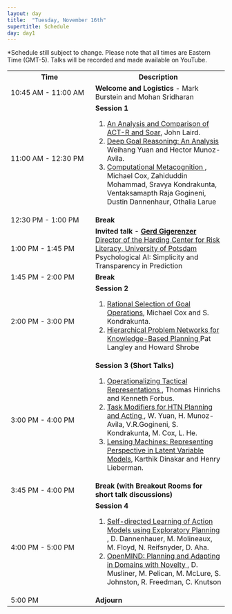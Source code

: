 ```yaml
---
layout: day
title:  "Tuesday, November 16th"
supertitle: Schedule
day: day1
---
```


*Schedule still subject to change. Please note that all times are Eastern Time (GMT-5). Talks will be recorded
and made available on YouTube. 
<!-- You can watch the 
     [recorded talks](https://www.youtube.com/playlist?list=PL-1wKlUbAzGTjZjLcOduALuoZ3aupVSqe) for this day.  (FIX LINK) -->

<table>
<tr>
<th width=180px> Time </th>
<th> Description </th>
</tr>
<tr>
<td> <span class="schedtime"> 10:45 AM - 11:00 AM </span></td>
<td>  <b> Welcome and Logistics </b> - Mark Burstein and Mohan Sridharan </td>
</tr>

<tr>
  <td> <span class="schedtime"> 11:00 AM - 12:30 PM </span></td><td> <b> Session 1 </b>
<!-- ###### Chaired by TBD -->
  <ol>
   <li> <a href="/data/ACS2021_paper_6.pdf">An Analysis and Comparison of ACT-R and Soar</a>, John Laird. </li>
   <li> <a href="/data/ACS2021_paper_9.pdf">Deep Goal Reasoning: An Analysis </a> Weihang Yuan and Hector Munoz-Avila. </li>
   <li> <a href="/data/ACS2021_paper_1.pdf">Computational Metacognition </a>, Michael Cox, Zahiduddin Mohammad, Sravya
Kondrakunta, Ventaksamapth Raja Gogineni, Dustin Dannenhaur, Othalia Larue </li>
  </ol>
  </td>
</tr>
<tr>
  <td> <span class="schedtime"> 12:30 PM - 1:00 PM </span></td>
  <td>  <b> Break</b> </td>
</tr>
<tr>
  <td> <span class="schedtime"> 1:00 PM - 1:45 PM </span></td><td> 
<b>  Invited talk - <a href="/speakers/gerd_gigerenzer/"> Gerd
Gigerenzer</a> </b><br>
<a href="https://www.mpib-berlin.mpg.de/staff/gerd-gigerenzer">Director of
the Harding Center for Risk Literacy, University of Potsdam</a><br>
Psychological AI: Simplicity and Transparency in Prediction
  </td>
</tr>
<tr>
  <td> <span class="schedtime"> 1:45 PM - 2:00 PM </span></td>
  <td>  <b> Break</b> </td>
</tr>
<tr>
  <td> <span class="schedtime"> 2:00 PM - 3:00 PM </span></td><td> <b> Session 2 </b>
<!-- ###### Chaired by TBD -->
  <ol>
   <li> <a href="/data/ACS2021_paper_8.pdf">Rational Selection of Goal Operations</a>, Michael Cox and S. Kondrakunta. </li>
   <li> <a href="/data/ACS2021_paper_28.pdf">Hierarchical Problem Networks for Knowledge-Based Planning </a>Pat Langley and Howard Shrobe </li>
  </ol>
  </td>
</tr>

<tr>
  <td> <span class="schedtime"> 3:00 PM - 4:00 PM </span></td><td> <b> Session 3 (Short Talks)</b>
<!-- ###### Chaired by TBD -->
  <ol>
   <li> <a href="/data/ACS2021_paper_16.pdf">Operationalizing Tactical
  Representations </a>, Thomas Hinrichs and Kenneth Forbus.  </li>
   <li> <a href="/data/ACS2021_paper_18.pdf">Task Modifiers for HTN
  Planning and Acting </a>, W. Yuan, H. Munoz-Avila, V.R.Gogineni, S. Kondrakunta, M. Cox, L. He. </li>
   <li> <a href="/data/ACS2021_paper_10.pdf">Lensing Machines: Representing Perspective in Latent Variable Models</a>, Karthik Dinakar and Henry Lieberman. </li>
  </ol>
  </td>
</tr>

<tr>
  <td> <span class="schedtime"> 3:45 PM - 4:00 PM </span></td>
  <td>  <b> Break (with Breakout Rooms for short talk discussions) </b> </td>
</tr>

<tr>
  <td> <span class="schedtime"> 4:00 PM - 5:00 PM </span></td><td> <b> Session 4</b>
<!-- ###### Chaired by TBD -->
  <ol>
   <li> <a href="/data/ACS2021_paper_29.pdf">Self-directed Learning of
  Action Models using Exploratory Planning </a>, D. Dannenhauer, M. Molineaux, M. Floyd, N. Reifsnyder, D. Aha.  </li>
   <li> <a href="/data/ACS2021_paper_35.pdf">OpenMIND: Planning and
  Adapting in Domains with Novelty </a>,  D. Musliner, M. Pelican, M. McLure, S. Johnston, R. Freedman, C. Knutson</li>
  </ol>
  </td>
</tr>

<tr>
  <td> <span class="schedtime"> 5:00 PM </span></td>
  <td>  <b> Adjourn </b> </td>
</tr>

</table>
